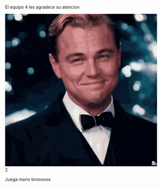 El equipo 4 les agradece su atencion





<img src="di caprio.gif" alt="">2



Juega mario brooooos










